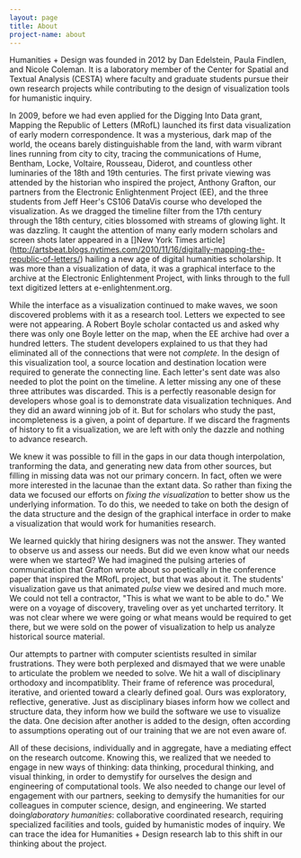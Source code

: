 ```yaml
---
layout: page
title: About
project-name: about
---
```


Humanities + Design was founded in 2012 by Dan Edelstein, Paula Findlen, and Nicole Coleman. It is a laboratory member of the Center for Spatial and Textual Analysis (CESTA) where faculty and graduate students pursue their own research projects while contributing to the design of visualization tools for humanistic inquiry.

In 2009, before we had even applied for the Digging Into Data grant, Mapping the Republic of Letters (MRofL) launched its first data visualization of early modern correspondence. It was a  mysterious, dark map of the world, the oceans barely distinguishable from the land, with warm vibrant lines running from city to city, tracing the communications of Hume, Bentham, Locke, Voltaire, Rousseau, Diderot, and countless other luminaries of the 18th and 19th centuries. The first private viewing was attended by the historian who inspired the project, Anthony Grafton, our partners from the Electronic Enlightenment Project (EE), and the three students from Jeff Heer's CS106 DataVis course who developed the visualization. As we dragged the timeline filter from the 17th century through the 18th century, cities blossomed with streams of glowing light. It was dazzling. It caught the attention of many early modern scholars and screen shots later appeared in a []New York Times article] (http://artsbeat.blogs.nytimes.com/2010/11/16/digitally-mapping-the-republic-of-letters/) hailing a new age of digital humanities scholarship. It was more than a visualization of data, it was a graphical interface to the archive at the Electronic Enlightenment Project, with links through to the full text digitized letters at e-enlightenment.org.

While the interface as a visualization continued to make waves, we soon discovered problems with it as a research tool. Letters we expected to see were not appearing. A Robert Boyle scholar contacted us and asked why there was only one Boyle letter on the map, when the EE archive had over a hundred letters. The student developers explained to us that they had eliminated all of the connections that were not *complete*. In the design of this visualization tool, a source location and destination location were required to generate the connecting line. Each letter's sent date was also needed to plot the point on the timeline. A letter missing any one of these three attributes was discarded. This is a perfectly reasonable design for developers whose goal is to demonstrate data visualization techniques. And they did an award winning job of it. But for scholars who study the past, incompleteness is a given, a point of departure. If we discard the fragments of history to fit a visualization, we are left with only the dazzle and nothing to advance research.

We knew it was possible to fill in the gaps in our data though interpolation, tranforming the data, and generating new data from other sources, but filling in missing data was not our primary concern. In fact, often we were more interested in the lacunae than the extant data. So rather than fixing the data we focused our efforts on *fixing the visualization* to better show us the underlying information. To do this, we needed to take on both the design of the data structure and the design of the graphical interface in order to make a visualization that would work for humanities research. 

We learned quickly that hiring designers was not the answer. They wanted to observe us and assess our needs. But did we even know what our needs were when we started? We had imagined the pulsing arteries of communication that Grafton wrote about so poetically in the conference paper that inspired the MRofL project, but that was about it. The students' visualization gave us that animated *pulse* view we desired and much more. We could not tell a contractor, "This is what we want to be able to do."  We were on a voyage of discovery, traveling over as yet uncharted territory. It was not clear where we were going or what means would be required to get there, but we were sold on the power of visualization to help us analyze historical source material.

Our attempts to partner with computer scientists resulted in similar frustrations. They were both perplexed and dismayed that we were unable to articulate the problem we needed to solve. We hit a wall of disciplinary orthodoxy and incompatiblity. Their frame of reference was procedural, iterative, and oriented toward a clearly defined goal. Ours was exploratory, reflective, generative. Just as disciplinary biases inform how we collect and structure data, they inform how we build the software we use to visualize the data. One decision after another is added to the design, often according to assumptions operating out of our training that we are not even aware of. 

All of these decisions, individually and in aggregate, have a mediating effect on the research outcome. Knowing this, we realized that we needed to  engage in new ways of thinking: data thinking, procedural thinking, and visual thinking, in order to demystify for ourselves the design and engineering of computational tools. We also needed to change our level of engagement with our partners, seeking to demysify the humanities for our colleagues in computer science, design, and engineering. We started doing*laboratory humanities*: collaborative coordinated research, requiring specialized facilities and tools, guided by humanistic modes of inquiry. We can trace the idea for Humanities + Design research lab to this shift in our thinking about the project.

[^1]:	Strober

[1]:	The%20students%20won%20the%20NACIS%20electronic%20map%20competition%20